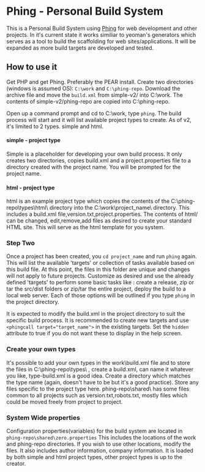 # Phing - Personal Build System



This is a Personal Build System using [Phing](http://phing.info) for web development and other projects. In it's current state it works similiar to yeoman's generators which serves as a tool to build the scaffolding for web sites/applications. It will be expanded as more build targets are developed and tested. 

## How to use it 
Get PHP and get Phing. Preferably the PEAR install. Create two directories (windows is assumed OS): `C:\work` and `C:\phing-repo`. Download the archive file and move the `build.xml` from simple-v2/ into C:\work. The contents of simple-v2/phing-repo are copied into C:\phing-repo. 

Open up a command prompt and cd to C:\work, type `phing`. The build process will start and it will list available project types to create. As of v2, it's limited to 2 types. simple and html. 


#### simple - project type
Simple is a placeholder for developing your own build process. It only creates two directories, copies build.xml and a project.properties file to a directory created with the project name. You will be prompted for the project name. 

#### html - project type
html is an example project type which copies the contents of the C:\phing-repo\types\html\ directory into the C:\work\project_name\ directory. This includes a build.xml file,version.txt,project.properties. The contents of html/ can be changed, edit,remove,add files as desired to create your standard HTML site. This will serve as the html template for you system. 

### Step Two
Once a project has been created, you `cd project_name` and run `phing` again. This will list the available 'targets' or collection of tasks available based on this build file. At this point, the files in this folder are unique and changes will not apply to future projects. Customize as desired and use the already defined 'targets' to perform some basic tasks like : create a release, zip or tar the src/dist folders or zip/tar the entire project, deploy the build to a local web server. Each of those options will be outlined if you type `phing` in the project directory. 

It is expected to modify the build.xml in the project directory to suit the specific build process. It is recommended to create new targets and use `<phingcall target="target_name">` in the existing targets. Set the `hidden` attribute to true if you do not want these to display in the help screen. 

### Create your own types
It's possible to add your own types in the work\build.xml file and to store the files in C:\phing-repo\types\ , create a build.xml, can name it whatever you like, type-build.xml is a good idea. Create a directory which matches the type name (again, doesn't have to be but it's a good practice). Store any files specific to the project type here. phing-repo\shared\ has some files common to all projects such as version.txt,robots.txt, mostly files which could be moved freely from project to project. 

### System Wide properties
Configuration properties(variables) for the build system are located in `phing-repo\shared\zero.properties` This includes the locations of the work and phing-repo directories. If you wish to use other locations, modify the files. It also includes author information, company information.  It is loaded by both simple and html project types, other project types is up to the creator. 











